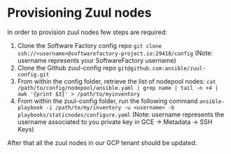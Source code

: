 # Provisioning Zuul nodes

In order to provision zuul nodes few steps are required:

  1. Clone the Software Factory config repo `git clone ssh://<username>@softwarefactory-project.io:29418/config` (Note: username represents your SoftwareFactory username)
  2. Clone the Github zuul-config repo `git@github.com:ansible/zuul-config.git`
  3. From within the config folder, retrieve the list of nodepool nodes: `cat /path/to/config/nodepool/ansible.yaml | grep name | tail -n +4 | awk '{print $3}' > /path/to/myinventory`
  4. From within the zuul-config folder, run the following command `ansible-playbook -i /path/to/my/inventory -u <username> -b playbooks/staticnodes/configure.yaml` (Note: username represents the username associated to you private key in GCE -> Metadata -> SSH Keys)

After that all the zuul nodes in our GCP tenant should be updated.
